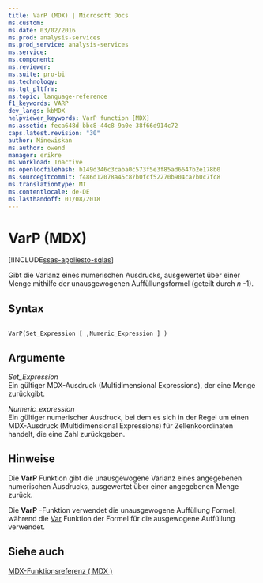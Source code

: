 ```yaml
---
title: VarP (MDX) | Microsoft Docs
ms.custom: 
ms.date: 03/02/2016
ms.prod: analysis-services
ms.prod_service: analysis-services
ms.service: 
ms.component: 
ms.reviewer: 
ms.suite: pro-bi
ms.technology: 
ms.tgt_pltfrm: 
ms.topic: language-reference
f1_keywords: VARP
dev_langs: kbMDX
helpviewer_keywords: VarP function [MDX]
ms.assetid: feca648d-bbc8-44c8-9a0e-38f66d914c72
caps.latest.revision: "30"
author: Minewiskan
ms.author: owend
manager: erikre
ms.workload: Inactive
ms.openlocfilehash: b149d346c3caba0c573f5e3f85ad6647b2e178b0
ms.sourcegitcommit: f486d12078a45c87b0fcf52270b904ca7b0c7fc8
ms.translationtype: MT
ms.contentlocale: de-DE
ms.lasthandoff: 01/08/2018
---
```

# <a name="varp-mdx"></a>VarP (MDX)
[!INCLUDE[ssas-appliesto-sqlas](../includes/ssas-appliesto-sqlas.md)]

  Gibt die Varianz eines numerischen Ausdrucks, ausgewertet über einer Menge mithilfe der unausgewogenen Auffüllungsformel (geteilt durch  *n* -1).  
  
## <a name="syntax"></a>Syntax  
  
```  
  
VarP(Set_Expression [ ,Numeric_Expression ] )  
```  
  
## <a name="arguments"></a>Argumente  
 *Set_Expression*  
 Ein gültiger MDX-Ausdruck (Multidimensional Expressions), der eine Menge zurückgibt.  
  
 *Numeric_expression*  
 Ein gültiger numerischer Ausdruck, bei dem es sich in der Regel um einen MDX-Ausdruck (Multidimensional Expressions) für Zellenkoordinaten handelt, die eine Zahl zurückgeben.  
  
## <a name="remarks"></a>Hinweise  
 Die **VarP** Funktion gibt die unausgewogene Varianz eines angegebenen numerischen Ausdrucks, ausgewertet über einer angegebenen Menge zurück.  
  
 Die **VarP** -Funktion verwendet die unausgewogene Auffüllung Formel, während die [Var](../mdx/var-mdx.md) Funktion der Formel für die ausgewogene Auffüllung verwendet.  
  
## <a name="see-also"></a>Siehe auch  
 [MDX-Funktionsreferenz &#40; MDX &#41;](../mdx/mdx-function-reference-mdx.md)  
  
  

